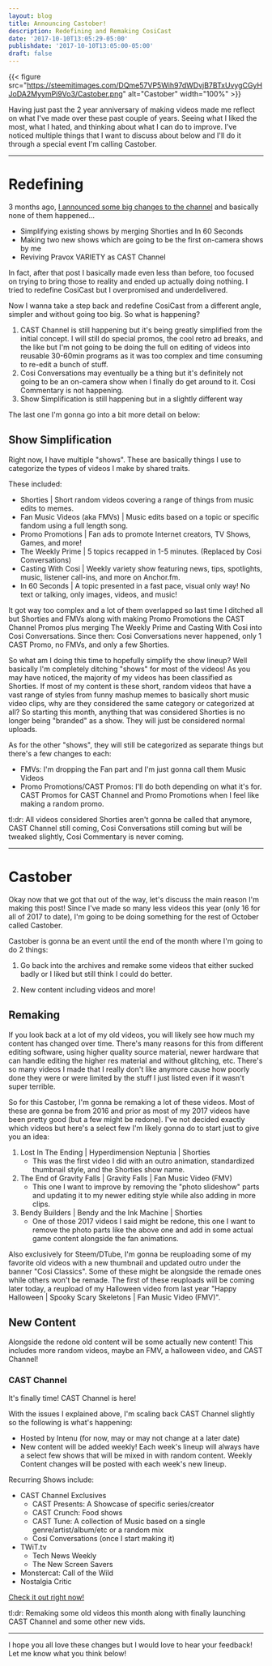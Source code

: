 ```yaml
---
layout: blog
title: Announcing Castober!
description: Redefining and Remaking CosiCast
date: '2017-10-10T13:05:29-05:00'
publishdate: '2017-10-10T13:05:00-05:00'
draft: false
---
```

{{< figure src="https://steemitimages.com/DQme57VP5Wih97dWDvjB7BTxUvygCGyHJoDA2MyymPi9Vo3/Castober.png" alt="Castober" width="100%" >}}

Having just past the 2 year anniversary of making videos made me reflect on what I've made over these past couple of years. Seeing what I liked the most, what I hated, and thinking about what I can do to improve. I've noticed multiple things that I want to discuss about below and I'll do it through a special event I'm calling Castober.

---

# Redefining

3 months ago, [I announced some big changes to the channel](https://brandongiesing.com/2017/06/27/casting-to-new-heights-big-cosicast-update-2/) and basically none of them happened...

- Simplifying existing shows by merging Shorties and In 60 Seconds
- Making two new shows which are going to be the first on-camera shows by me
- Reviving Pravox VARIETY as CAST Channel

In fact, after that post I basically made even less than before, too focused on trying to bring those to reality and ended up actually doing nothing. I tried to redefine CosiCast but I overpromised and underdelivered.

Now I wanna take a step back and redefine CosiCast from a different angle, simpler and without going too big. So what is happening?

1. CAST Channel is still happening but it's being greatly simplified from the initial concept. I will still do special promos, the cool retro ad breaks, and the like but I'm not going to be doing the full on editing of videos into reusable 30-60min programs as it was too complex and time consuming to re-edit a bunch of stuff.
2. Cosi Conversations may eventually be a thing but it's definitely not going to be an on-camera show when I finally do get around to it. Cosi Commentary is not happening.
3. Show Simplification is still happening but in a slightly different way

The last one I'm gonna go into a bit more detail on below:

## Show Simplification

Right now, I have multiple "shows". These are basically things I use to categorize the types of videos I make by shared traits.

These included:

- Shorties | Short random videos covering a range of things from music edits to memes.
- Fan Music Videos (aka FMVs) | Music edits based on a topic or specific fandom using a full length song.
- Promo Promotions | Fan ads to promote Internet creators, TV Shows, Games, and more!
- The Weekly Prime | 5 topics recapped in 1-5 minutes. (Replaced by Cosi Conversations)
- Casting With Cosi | Weekly variety show featuring news, tips, spotlights, music, listener call-ins, and more on Anchor.fm.
- In 60 Seconds | A topic presented in a fast pace, visual only way! No text or talking, only images, videos, and music!

It got way too complex and a lot of them overlapped so last time I ditched all but Shorties and FMVs along with making Promo Promotions the CAST Channel Promos plus merging The Weekly Prime and Casting With Cosi into Cosi Conversations. Since then: Cosi Conversations never happened, only 1 CAST Promo, no FMVs, and only a few Shorties.

So what am I doing this time to hopefully simplify the show lineup? Well basically I'm completely ditching "shows" for most of the videos! As you may have noticed, the majority of my videos has been classified as Shorties. If most of my content is these short, random videos that have a vast range of styles from funny mashup memes to basically short music video clips, why are they considered the same category or categorized at all? So starting this month, anything that was considered Shorties is no longer being "branded" as a show. They will just be considered normal uploads.

As for the other "shows", they will still be categorized as separate things but there's a few changes to each:

- FMVs: I'm dropping the Fan part and I'm just gonna call them Music Videos
- Promo Promotions/CAST Promos: I'll do both depending on what it's for. CAST Promos for CAST Channel and Promo Promotions when I feel like making a random promo.

tl:dr: All videos considered Shorties aren't gonna be called that anymore, CAST Channel still coming, Cosi Conversations still coming but will be tweaked slightly, Cosi Commentary is never coming.

---

# Castober

Okay now that we got that out of the way, let's discuss the main reason I'm making this post! Since I've made so many less videos this year (only 16 for all of 2017 to date), I'm going to be doing something for the rest of October called Castober.

Castober is gonna be an event until the end of the month where I'm going to do 2 things:

1. Go back into the archives and remake some videos that either sucked badly or I liked but still think I could do better.

2. New content including videos and more!

## Remaking

If you look back at a lot of my old videos, you will likely see how much my content has changed over time. There's many reasons for this from different editing software, using higher quality source material, newer hardware that can handle editing the higher res material and without glitching, etc. There's so many videos I made that I really don't like anymore cause how poorly done they were or were limited by the stuff I just listed even if it wasn't super terrible.

So for this Castober, I'm gonna be remaking a lot of these videos. Most of these are gonna be from 2016 and prior as most of my 2017 videos have been pretty good (but a few might be redone). I've not decided exactly which videos but here's a select few I'm likely gonna do to start just to give you an idea:

1. Lost In The Ending | Hyperdimension Neptunia | Shorties
   - This was the first video I did with an outro animation, standardized thumbnail style, and the Shorties show name.
2. The End of Gravity Falls | Gravity Falls | Fan Music Video (FMV)
   - This one I want to improve by removing the "photo slideshow" parts and updating it to my newer editing style while also adding in more clips.
3. Bendy Builders | Bendy and the Ink Machine | Shorties
   - One of those 2017 videos I said might be redone, this one I want to remove the photo parts like the above one and add in some actual game content alongside the fan animations.

Also exclusively for Steem/DTube, I'm gonna be reuploading some of my favorite old videos with a new thumbnail and updated outro under the banner "Cosi Classics". Some of these might be alongside the remade ones while others won't be remade. The first of these reuploads will be coming later today, a reupload of my Halloween video from last year "Happy Halloween | Spooky Scary Skeletons | Fan Music Video (FMV)".

## New Content

Alongside the redone old content will be some actually new content! This includes more random videos, maybe an FMV, a halloween video, and CAST Channel!

### CAST Channel

It's finally time! CAST Channel is here!

With the issues I explained above, I'm scaling back CAST Channel slightly so the following is what's happening:

- Hosted by Intenu (for now, may or may not change at a later date)
- New content will be added weekly! Each week's lineup will always have a select few shows that will be mixed in with random content. Weekly Content changes will be posted with each week's new lineup.

Recurring Shows include:

- CAST Channel Exclusives
   - CAST Presents: A Showcase of specific series/creator
   - CAST Crunch: Food shows
   - CAST Tune: A collection of Music based on a single genre/artist/album/etc or a random mix
   - Cosi Conversations (once I start making it)
- TWiT.tv
   - Tech News Weekly
   - The New Screen Savers
- Monstercat: Call of the Wild
- Nostalgia Critic

[Check it out right now!](https://intenu.com/CAST)

tl:dr: Remaking some old videos this month along with finally launching CAST Channel and some other new vids.

---

I hope you all love these changes but I would love to hear your feedback! Let me know what you think below!
